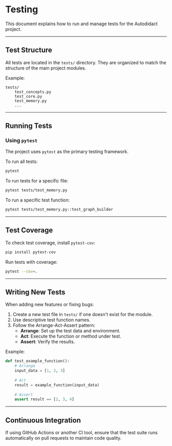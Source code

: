 # Testing

This document explains how to run and manage tests for the Autodidact project.

---

## Test Structure
All tests are located in the `tests/` directory. They are organized to match the structure of the main project modules.

Example:
```
tests/
    test_concepts.py
    test_core.py
    test_memory.py
    ...
```

---

## Running Tests

### Using `pytest`
The project uses `pytest` as the primary testing framework.

To run all tests:
```bash
pytest
```

To run tests for a specific file:
```bash
pytest tests/test_memory.py
```

To run a specific test function:
```bash
pytest tests/test_memory.py::test_graph_builder
```

---

## Test Coverage
To check test coverage, install `pytest-cov`:
```bash
pip install pytest-cov
```

Run tests with coverage:
```bash
pytest --cov=.
```

---

## Writing New Tests
When adding new features or fixing bugs:
1. Create a new test file in `tests/` if one doesn't exist for the module.
2. Use descriptive test function names.
3. Follow the Arrange-Act-Assert pattern:
    - **Arrange**: Set up the test data and environment.
    - **Act**: Execute the function or method under test.
    - **Assert**: Verify the results.

Example:
```python
def test_example_function():
    # Arrange
    input_data = [1, 2, 3]
    
    # Act
    result = example_function(input_data)
    
    # Assert
    assert result == [2, 3, 4]
```

---

## Continuous Integration
If using GitHub Actions or another CI tool, ensure that the test suite runs automatically on pull requests to maintain code quality.

